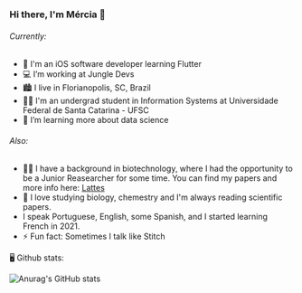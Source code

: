 ### Hi there, I'm Mércia 👋

###### Currently:
 - 🍎 I'm an iOS software developer learning Flutter
 - 💻 I’m working at Jungle Devs
 - 🏙️ I live in Florianopolis, SC, Brazil
 - 👩‍🎓 I'm an undergrad student in Information Systems at Universidade Federal de Santa Catarina - UFSC
 - 🌱 I’m learning more about data science
 
 ###### Also:
 - 👩‍🔬 I have a background in biotechnology, where I had the opportunity to be a Junior Reasearcher for some time. You can find my papers and more info here: [Lattes](http://lattes.cnpq.br/3430108437126138)
 - 🔬 I love studying biology, chemestry and I'm always reading scientific papers.
 - I speak Portuguese, English, some Spanish, and I started learning French in 2021.
 - ⚡ Fun fact: Sometimes I talk like Stitch

 🖥️ Github stats:
 
  ![Anurag's GitHub stats](https://github-readme-stats.vercel.app/api/top-langs/?username=merciasm&theme=gotham)
  
